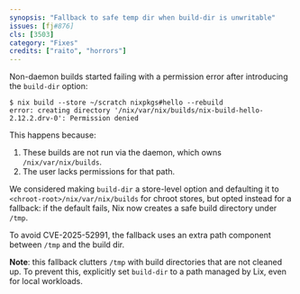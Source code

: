 ```yaml
---
synopsis: "Fallback to safe temp dir when build-dir is unwritable"
issues: [fj#876]
cls: [3503]
category: "Fixes"
credits: ["raito", "horrors"]
---
```


Non-daemon builds started failing with a permission error after introducing the `build-dir` option:

```
$ nix build --store ~/scratch nixpkgs#hello --rebuild
error: creating directory '/nix/var/nix/builds/nix-build-hello-2.12.2.drv-0': Permission denied
```

This happens because:

1. These builds are not run via the daemon, which owns `/nix/var/nix/builds`.
2. The user lacks permissions for that path.

We considered making `build-dir` a store-level option and defaulting it to `<chroot-root>/nix/var/nix/builds` for chroot stores, but opted instead for a fallback: if the default fails, Nix now creates a safe build directory under `/tmp`.

To avoid CVE-2025-52991, the fallback uses an extra path component between `/tmp` and the build dir.

**Note**: this fallback clutters `/tmp` with build directories that are not cleaned up. To prevent this, explicitly set `build-dir` to a path managed by Lix, even for local workloads.
